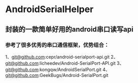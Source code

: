 # AndroidSerialHelper
## 封装的一款简单好用的android串口读写api

### 参考了很多优秀的串口通信框架，优势组合：
1、git@github.com:cepr/android-serialport-api.git
2、git@github.com:licheedev/Android-SerialPort-API.git
3、git@github.com:kongqw/AndroidSerialPort.git
4、git@github.com:GeekBugs/Android-SerialPort.git
